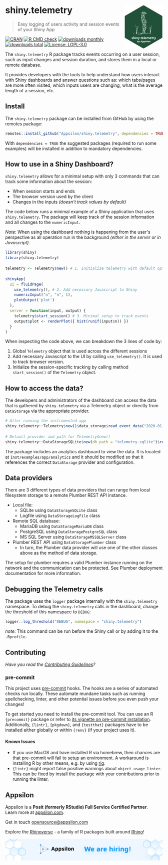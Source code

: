 # shiny.telemetry <a href="https://appsilon.github.io/shiny.telemetry/"><img src="man/figures/shiny-telemetry.png" alt="shiny.telemetry logo" style="float: right; height: 140px;"></a>

> Easy logging of users activity and session events of your Shiny App

[![CRAN](https://www.r-pkg.org/badges/version/shiny.telemetry)](https://cran.r-project.org/package=shiny.telemetry)
[![R CMD check](https://github.com/Appsilon/shiny.telemetry/actions/workflows/main.yml/badge.svg)](https://github.com/Appsilon/shiny.telemetry/actions/workflows/main.yml)
[![downloads monthly](https://cranlogs.r-pkg.org/badges/shiny.telemetry)](https://CRAN.R-project.org/package=shiny.telemetry)
[![downloads total](https://cranlogs.r-pkg.org/badges/grand-total/shiny.telemetry)](https://CRAN.R-project.org/package=shiny.telemetry)
[![License: LGPL-3.0](https://img.shields.io/badge/License-LGPL--3.0-blue.svg)](https://opensource.org/license/lgpl-3-0/)

The `shiny.telemetry` R package tracks events occurring on a user session,
such as input changes and session duration, and stores them in a local or remote database.

It provides developers with the tools to help understand how users interact with Shiny dashboards
and answer questions such as: which tabs/pages are more often visited,
which inputs users are changing, what is the average length of a session, etc.

## Install

The `shiny.telemetry` package can be installed from GitHub by using the remotes package:

```R
remotes::install_github("Appsilon/shiny.telemetry", dependencies = TRUE)
```

With `dependencies = TRUE` the suggested packages (required to run some examples)
will be installed in addition to mandatory dependencies.

## How to use in a Shiny Dashboard?

`shiny.telemetry` allows for a minimal setup with only 3 commands
that can track some information about the session:

* When session starts and ends
* The browser version used by the client
* Changes in the inputs _(doesn't track values by default)_

The code below runs a minimal example of a Shiny application that uses `shiny.telemetry`.
The package will keep track of the session information and all changes to the `numericInput`.

_Note_: When using the dashboard nothing is happening from the user's perspective
as all operation run in the background _(either in the server or in Javascript)_.

```r
library(shiny)
library(shiny.telemetry)

telemetry <- Telemetry$new() # 1. Initialize telemetry with default options

shinyApp(
  ui = fluidPage(
    use_telemetry(), # 2. Add necessary Javascript to Shiny
    numericInput("n", "n", 1),
    plotOutput('plot')
  ),
  server = function(input, output) {
    telemetry$start_session() # 3. Minimal setup to track events
    output$plot <- renderPlot({ hist(runif(input$n)) })
  }
)
```

When inspecting the code above, we can breakdown the 3 lines of code by:

1. Global `Telemetry` object that is used across the different sessions
2. Add necessary Javascript to the UI by calling `use_telemetry()`.
It is used to track browser version.
3. Initialize the session-specific tracking
by calling method `start_session()` of the `Telemetry` object.

## How to access the data?

The developers and administrators of the dashboard can access the data that is gathered by `shiny.telemetry` via a Telemetry object or directly from `DataStorage` via the appropriate provider.

```R
# After running the instrumented app
shiny.telemetry::Telemetry$new()$data_storage$read_event_data("2020-01-01", "2050-01-01")

# Default provider and path for Telemetry$new()
shiny.telemetry::DataStorageSQLite$new(db_path = "telemetry.sqlite")$read_event_data("2020-01-01", "2050-01-01")
```

The package includes an analytics dashboard to view the data.
It is located at `inst/examples/app/analytics` and it should be modified
so that it references the correct `DataStorage` provider and configuration.

## Data providers

There are 3 different types of data providers
that can range from local filesystem storage to a remote Plumber REST API instance.

* Local file:
  * SQLite using `DataStorageSQLite` class
  * Logfile using `DataStorageLogFile` class
* Remote SQL database:
  * MariaDB using `DataStorageMariaDB` class
  * PostgreSQL using `DataStoragePostgreSQL` class
  * MS SQL Server using `DataStorageMSSQLServer` class
* Plumber REST API using `DataStoragePlumber` class
  * In turn, the Plumber data provider will use one of the other classes above
  as the method of data storage.

The setup for plumber requires a valid Plumber instance running on the network
and the communication can be protected.
See Plumber deployment documentation for more information.

## Debugging the Telemetry calls

The package uses the `logger` package internally with the `shiny.telemetry` namespace.
To debug the `shiny.telemetry` calls in the dashboard,
change the threshold of this namespace to `DEBUG`:

```r
logger::log_threshold("DEBUG", namespace = "shiny.telemetry")
```

_note_: This command can be run before the Shiny call or by adding it to the `.Rprofile`.

## Contributing
_*Have you read the [Contributing Guidelines](https://github.com/Appsilon/.github/blob/main/CONTRIBUTING.md)?*_

### pre-commit
This project uses [pre-commit][] hooks. The hooks are a series of automated checks run locally.
These automate mundane tasks such as running spellchecking, linter, and other potential issues
before you even push your changes!

To get started you need to install the pre-commit tool. You can use an R `{precommit}` package or
refer to [its vignette on pre-commit installation][]. Additionally, `{lintr}`, `{pkgdown}`, and
`{testthat}` packages have to be installed either globally or within `{renv}` (if your project uses
it).

[pre-commit]: https://pre-commit.com
[its vignette on pre-commit installation]: https://lorenzwalthert.github.io/precommit/articles/precommit.html#installation

#### Known Issues
- If you use MacOS and have installed R via homebrew, then chances are that pre-commit will fail to
  setup an environment. A workaround is installing R by other means, e.g. by using [rig][].
- `{lintr}` might report false positive warnings about `object_usage_linter`. This can be fixed by
  install the package with your contributions prior to running the linter.

[rig]: https://github.com/r-lib/rig

## Appsilon

<img src="https://avatars0.githubusercontent.com/u/6096772" align="right" alt="" width="6%" />

Appsilon is a **Posit (formerly RStudio) Full Service Certified Partner**.<br/>
Learn more at [appsilon.com](https://appsilon.com).

Get in touch [opensource@appsilon.com](mailto:opensource@appsilon.com)

Explore the [Rhinoverse](https://rhinoverse.dev) - a family of R packages built around [Rhino](https://appsilon.github.io/rhino/)!

<a href = "https://appsilon.com/careers/" target="_blank"><img src="https://raw.githubusercontent.com/Appsilon/website-cdn/gh-pages/WeAreHiring1.png" alt="We are hiring!"/></a>
